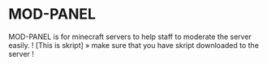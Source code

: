 # MOD-PANEL
MOD-PANEL is for minecraft servers to help staff to moderate the server easily. ! [This is skript] » make sure that you have skript downloaded to the server !
